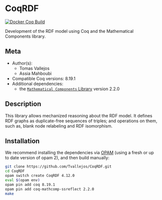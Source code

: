 # CoqRDF
[![Docker Coq Build](https://github.com/Tvallejos/rdf-model/workflows/Docker%20Coq%20Build/badge.svg?branch=main)](https://github.com/Tvallejos/rdf-model/actions?query=workflow:"Docker%20Coq%20Build")

Development of the RDF model using Coq and the Mathematical Components library.

## Meta

- Author(s):
  - Tomas Vallejos
  - Assia Mahboubi
- Compatible Coq versions: 8.19.1
- Additional dependencies: 
  - the [`Mathematical Components` Library](https://github.com/math-comp/math-comp) version 2.2.0
  
## Description

This library allows mechanized reasoning about the RDF model. 
It defines RDF graphs as duplicate-free sequences of triples; and operations on them, such as, blank node relabeling and RDF isomorphism.

## Installation

We recommend installing the dependencies via [OPAM](https://opam.ocaml.org/doc/Install.html) (using a fresh or up to date version of opam 2), and then build manually:

```sh
git clone https://github.com/Tvallejos/CoqRDF.git
cd CoqRDF
opam switch create CoqRDF 4.12.0
eval $(opam env)
opam pin add coq 8.19.1
opam pin add coq-mathcomp-ssreflect 2.2.0
make
```


